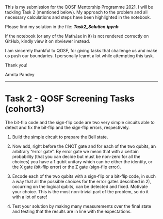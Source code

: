 This is my submission for the QOSF Mentorship Programme 2021. I will be tackling Task 2 (mentioned below). My approach to the problem and all necessary calculations and steps have been highlighted in the notebook. 

Please find my solution in the file:  **_Task2_Solution.ipynb_**

If the notebook (or any of the MathJax in it) is not rendered correctly on GitHub, kindly view it on nbviewer instead.

I am sincerely thankful to QOSF, for giving tasks that challenge us and make us push our boundaries. I personally learnt a lot while attempting this task.

Thank you!

Amrita Pandey

<hr>

# Task 2 - QOSF Screening Tasks (cohort3)

The bit-flip code and the sign-flip code are two very simple circuits able to detect and fix the bit-flip and the sign-flip errors, respectively.

1.	Build the simple circuit to prepare the Bell state.

2.	Now add, right before the CNOT gate and for each of the two qubits, an arbitrary “error gate”. By error gate we mean that with a certain probability (that you can decide but   must be non-zero for all the choices) you have a 1 qubit unitary which can be either the identity, or the X gate (bit-flip error) or the Z gate (sign-flip error).

3.	Encode each of the two qubits with a sign-flip or a bit-flip code, in such a way that all the possible choices for the error gates described in 2), occurring on the logical qubits, can be detected and fixed. Motivate your choice. This is the most non-trivial part of the problem, so do it with a lot of care!

4.	Test your solution by making many measurements over the final state and testing that the results are in line with the expectations.

<br>
